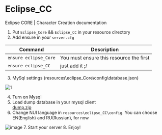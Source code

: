 # Eclipse_CC
Eclipse CORE | Character Creation documentation

1. Put `Eclipse_Core` && `Eclipse_CC` in your resource directory
2. Add ensure in your `server.cfg`


| Command | Description |
| --- | --- |
| `ensure eclipse_Core` | You must ensure this resource the first |
| `ensure eclipse_CC` | just add it ;/ |

3. MySql settings (resources\eclipse_Core\config\database.json)


  ![1](https://user-images.githubusercontent.com/36680471/114997401-759f4a80-9ea8-11eb-8b81-ba096d1c6e6b.PNG)
  
4. Turn on Mysql 
5. Load dump database in your mysql client  
[dump.zip](https://github.com/douglasprod/Eclipse_CC/files/6323759/dump.zip)
6. Change NUI language in `resources\eclipse_CC\config`. You can choose EN(English) and RU(Russian), for now

![image](https://user-images.githubusercontent.com/36680471/114999878-ea738400-9eaa-11eb-8f45-7a1fcdf928db.png)
7. Start your server
8. Enjoy!
